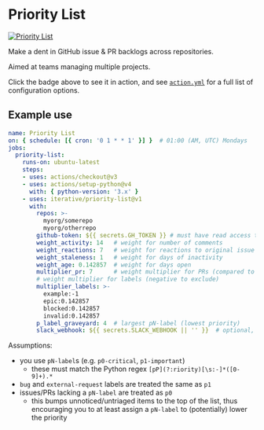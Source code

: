 # Priority List

[![Priority List](https://img.shields.io/github/actions/workflow/status/iterative/priority-list/weekly.yml?label=action&logo=GitHub)](https://github.com/iterative/priority-list/actions/workflows/weekly.yml)

Make a dent in GitHub issue & PR backlogs across repositories.

Aimed at teams managing multiple projects.

Click the badge above to see it in action, and see [`action.yml`](./action.yml) for a full list of configuration options.

## Example use

```yaml
name: Priority List
on: { schedule: [{ cron: '0 1 * * 1' }] }  # 01:00 (AM, UTC) Mondays
jobs:
  priority-list:
    runs-on: ubuntu-latest
    steps:
    - uses: actions/checkout@v3
    - uses: actions/setup-python@v4
      with: { python-version: '3.x' }
    - uses: iterative/priority-list@v1
      with:
        repos: >-
          myorg/somerepo
          myorg/otherrepo
        github-token: ${{ secrets.GH_TOKEN }} # must have read access to `repos`
        weight_activity: 14   # weight for number of comments
        weight_reactions: 7   # weight for reactions to original issue
        weight_staleness: 1   # weight for days of inactivity
        weight_age: 0.142857  # weight for days open
        multiplier_pr: 7      # weight multiplier for PRs (compared to issues)
        # weight multiplier for labels (negative to exclude)
        multiplier_labels: >-
          example:-1
          epic:0.142857
          blocked:0.142857
          invalid:0.142857
        p_label_graveyard: 4  # largest pN-label (lowest priority)
        slack_webhook: ${{ secrets.SLACK_WEBHOOK || '' }}  # optional, requires `people.json`
```

Assumptions:

- you use `pN-label`s (e.g. `p0-critical`, `p1-important`)
  + these must match the Python regex `[pP](?:riority)[\s:-]*([0-9]+).*`
- `bug` and `external-request` labels are treated the same as `p1`
- issues/PRs lacking a `pN-label` are treated as `p0`
  + this bumps unnoticed/untriaged items to the top of the list, thus encouraging you to at least assign a `pN-label` to (potentially) lower the priority
